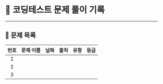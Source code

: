 # 📅 코딩테스트 문제 풀이 기록
---

## 📖 문제 목록

| 번호 | 문제 이름 | 날짜 | 출처 | 유형 | 등급 |
|:---:|:---------|:----:|:----:|:----:|:----:|
| 1   | 
| 2   
| 3  
